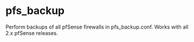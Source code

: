 # pfs_backup
Perform backups of all pfSense firewalls in pfs_backup.conf.  Works with all 2.x pfSense releases.
